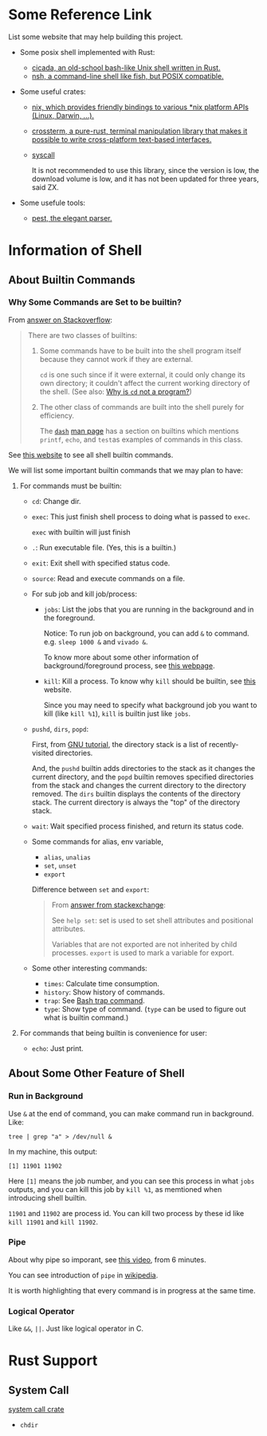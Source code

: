# Some Reference Link

List some website that may help building this project.

* Some posix shell implemented with Rust:

  * [cicada, an old-school bash-like Unix shell written in Rust.](https://github.com/mitnk/cicada)
  * [nsh, a command-line shell like fish, but POSIX compatible.](https://github.com/nuta/nsh)

* Some useful crates:

  * [nix, which provides friendly bindings to various *nix platform APIs (Linux, Darwin, ...).](https://docs.rs/crate/nix/0.25.0)

  * [crossterm, a pure-rust, terminal manipulation library that makes it possible to write cross-platform text-based interfaces.](https://crates.io/crates/crossterm)

  * [syscall](https://docs.rs/syscalls/0.6.6/syscalls/)

    It is not recommended to use this library, since the version is low, the download volume is low, and it has not been updated for three years, said ZX.

* Some usefule tools:

  * [pest, the elegant parser.](https://pest.rs)



# Information of Shell

## About Builtin Commands

### Why Some Commands are Set to be builtin?

From [answer on Stackoverflow](https://unix.stackexchange.com/a/1359):

> There are two classes of builtins:
>
> 1. Some commands have to be built into the shell program itself because they cannot work if they are external.
>
>    `cd` is one such since if it were external, it could only change its own directory; it couldn't affect the current working directory of the shell. (See also: [Why is `cd` not a program?](https://unix.stackexchange.com/questions/38808/why-is-cd-not-a-program))
>
> 2. The other class of commands are built into the shell purely for efficiency.
>
>    The [`dash`](http://en.wikipedia.org/wiki/Debian_Almquist_shell) [man page](http://linux.die.net/man/1/dash) has a section on builtins which mentions `printf`, `echo`, and `test`as examples of commands in this class.

See [this website](http://c.biancheng.net/view/1136.html) to see all shell builtin commands.

We will list some important builtin commands that we may plan to have:

1. For commands must be builtin:

   * `cd`: Change dir.

   * `exec`: This just finish shell process to doing what is passed to `exec`.

     `exec` with builtin will just finish 

   * `.`: Run executable file. (Yes, this is a builtin.)

   * `exit`: Exit shell with specified status code.

   * `source`: Read and execute commands on a file.

   * For sub job and kill job/process:

     * `jobs`: List the jobs that you are running in the background and in the foreground.

       Notice: To run job on background, you can add `&` to command. e.g. `sleep 1000 &` and `vivado &`.

       To know more about some other information of background/foreground process, see [this webpage](https://www.geeksforgeeks.org/process-control-commands-unixlinux/).

     * `kill`: Kill a process. To know why `kill` should be builtin, see [this](https://unix.stackexchange.com/a/509700) website.

       Since you may need to specify what background job you want to kill (like `kill %1`), `kill` is builtin just like `jobs`.

   * `pushd`, `dirs`, `popd`: 

     First, from [GNU tutorial](https://www.gnu.org/software/bash/manual/html_node/The-Directory-Stack.html), the directory stack is a list of recently-visited directories.

     And, the `pushd` builtin adds directories to the stack as it changes the current directory, and the `popd` builtin removes specified directories from the stack and changes the current directory to the directory removed. The `dirs` builtin displays the contents of the directory stack. The current directory is always the "top" of the directory stack.

   * `wait`: Wait specified process finished, and return its status code.

   * Some commands for alias, env variable, 

     * `alias`, `unalias`
     * `set`, `unset`
     * `export`

     Difference between `set` and `export`: 

     > From [answer from stackexchange](https://unix.stackexchange.com/a/71145):
     >
     > See `help set`: set is used to set shell attributes and positional attributes.
     >
     > Variables that are not exported are not inherited by child processes. `export` is used to mark a variable for export.

   * Some other interesting commands:

     * `times`: Calculate time consumption.
     * `history`: Show history of commands.
     * `trap`: See [Bash trap command](https://linuxhint.com/bash_trap_command/).
     * `type`: Show type of command. (`type` can be used to figure out what is builtin command.)

2. For commands that being builtin is convenience for user:

   * `echo`: Just print.



## About Some Other Feature of Shell

### Run in Background

Use `&` at the end of command, you can make command run in background. Like:

```shell
tree | grep "a" > /dev/null &
```

In my machine, this output:

```
[1] 11901 11902
```

Here `[1]` means the job number, and you can see this process in what `jobs` outputs, and you can kill this job by `kill %1`, as memtioned when introducing shell builtin.

`11901` and `11902` are process id. You can kill two process by these id like `kill 11901` and `kill 11902`.



### Pipe

About why pipe so imporant, see [this video](https://youtu.be/tc4ROCJYbm0), from 6 minutes.

You can see introduction of `pipe` in [wikipedia](https://en.wikipedia.org/wiki/Pipeline_(Unix)).

It is worth highlighting that every command is in progress at the same time.

 

### Logical Operator

Like `&&`, `||`. Just like logical operator in C.



# Rust Support

## System Call

[system call crate](https://docs.rs/linux/0.0.1/linux/syscall/index.html)

* `chdir`



